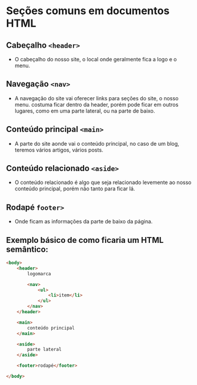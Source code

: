 # Seções comuns em documentos HTML

## Cabeçalho ```<header>```

* O cabeçalho do nosso site, o local onde geralmente fica a logo e o menu.

## Navegação ```<nav>```

* A navegação do site vai oferecer links para seções do site, o nosso menu. costuma ficar dentro da header, porém pode ficar em outros lugares, como em uma parte lateral, ou na parte de baixo.

## Conteúdo principal ```<main>```

* A parte do site aonde vai o conteúdo principal, no caso de um blog, teremos vários artigos, vários posts.

## Conteúdo relacionado ```<aside>```

* O conteúdo relacionado é algo que seja relacionado levemente ao nosso conteúdo principal, porém não tanto para ficar lá.

## Rodapé ```footer>```

* Onde ficam as informações da parte de baixo da página.

## Exemplo básico de como ficaria um HTML semântico:

```html
<body>
    <header>
        logomarca

        <nav>
            <ul>
                <li>item</li>
            </ul>
        </nav>
    </header>

    <main>
        conteúdo principal
    </main>

    <aside>
        parte lateral
    </aside>

    <footer>rodapé</footer>

</body>
```